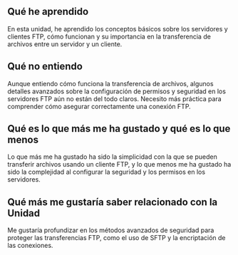 
## Qué he aprendido
En esta unidad, he aprendido los conceptos básicos sobre los servidores y clientes FTP, cómo funcionan y su importancia en la transferencia de archivos entre un servidor y un cliente.

## Qué no entiendo
Aunque entiendo cómo funciona la transferencia de archivos, algunos detalles avanzados sobre la configuración de permisos y seguridad en los servidores FTP aún no están del todo claros. Necesito más práctica para comprender cómo asegurar correctamente una conexión FTP.

## Qué es lo que más me ha gustado y qué es lo que menos
Lo que más me ha gustado ha sido la simplicidad con la que se pueden transferir archivos usando un cliente FTP, y lo que menos me ha gustado ha sido la complejidad al configurar la seguridad y los permisos en los servidores.

## Qué más me gustaría saber relacionado con la Unidad
Me gustaría profundizar en los métodos avanzados de seguridad para proteger las transferencias FTP, como el uso de SFTP y la encriptación de las conexiones.

